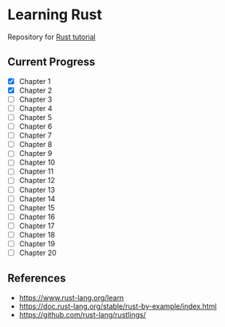 # Learning Rust

Repository for [Rust tutorial](https://doc.rust-lang.org/book/)

## Current Progress
- [x] Chapter 1
- [x] Chapter 2
- [ ] Chapter 3
- [ ] Chapter 4
- [ ] Chapter 5
- [ ] Chapter 6
- [ ] Chapter 7
- [ ] Chapter 8
- [ ] Chapter 9
- [ ] Chapter 10
- [ ] Chapter 11
- [ ] Chapter 12
- [ ] Chapter 13
- [ ] Chapter 14
- [ ] Chapter 15
- [ ] Chapter 16
- [ ] Chapter 17
- [ ] Chapter 18
- [ ] Chapter 19
- [ ] Chapter 20

## References
- https://www.rust-lang.org/learn
- https://doc.rust-lang.org/stable/rust-by-example/index.html
- https://github.com/rust-lang/rustlings/
